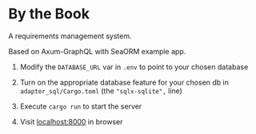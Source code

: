 # By the Book

A requirements management system.

Based on Axum-GraphQL with SeaORM example app.

1. Modify the `DATABASE_URL` var in `.env` to point to your chosen database

1. Turn on the appropriate database feature for your chosen db in `adapter_sql/Cargo.toml` (the `"sqlx-sqlite",` line)

1. Execute `cargo run` to start the server

1. Visit [localhost:8000](http://localhost:8000) in browser
